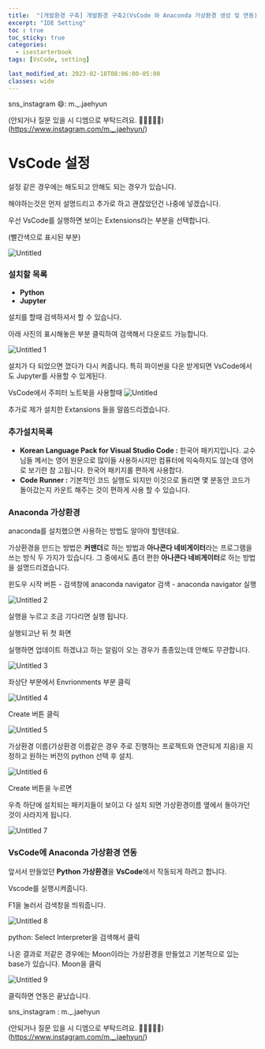 ```yaml
---
title:  "[개발환경 구축] 개발환경 구축2(VsCode 와 Anaconda 가상환경 생성 및 연동)"
excerpt: "IDE Setting"
toc : true
toc_sticky: true
categories:
  - isestarterbook
tags: [VsCode, setting]

last_modified_at: 2023-02-18T08:06:00-05:00
classes: wide
---
```



sns_instagram 😄: m._.jaehyun 

(안되거나 질문 있을 시 디엠으로 부탁드려요. 🙏🙏🙏🙏🙏)
(https://www.instagram.com/m._.jaehyun/)

# VsCode 설정

설정 같은 경우에는 해도되고 안해도 되는 경우가 있습니다.

해야하는것은 먼저 설명드리고 추가로 하고 괜찮았던건 나중에 넣겠습니다.

우선 VsCode를 실행하면 보이는 Extensions라는 부분을 선택합니다.

(빨간색으로 표시된 부분)

![Untitled](https://user-images.githubusercontent.com/86664178/219844071-866a6237-d6c1-401c-b39f-cba3b4ef2df7.png)


### 설치할 목록

- **Python**
- **Jupyter**

설치를 할때 검색하셔서 할 수 있습니다.

아래 사진의 표시해놓은 부분 클릭하여 검색해서 다운로드 가능합니다.

![Untitled 1](https://user-images.githubusercontent.com/86664178/219844074-373750ce-a1bf-4a72-b770-59e8fa47fd88.png)


설치가 다 되었으면 껐다가 다시 켜줍니다.
특히 파이썬을 다운 받게되면 VsCode에서도 Jupyter를 사용할 수 있게된다.

VsCode에서 주피터 노트북을 사용할때
![Untitled](https://user-images.githubusercontent.com/86664178/219864952-428a5878-c8a9-4f6e-8677-0395d9d65f5c.png)


추가로 제가 설치한 Extansions 들을 말씀드리겠습니다.

### 추가설치목록

- ****Korean Language Pack for Visual Studio Code :**** 한국어 패키지입니다. 교수님들 께서는 영어 원문으로 많이들 사용하시지만 컴퓨터에 익숙하지도 않는데 영어로 보기란 참 고됩니다. 한국어 패키지롤 편하게 사용합다.
- ****Code Runner :**** 기본적인 코드 실행도 되지만 이것으로 돌리면 몇 분동안 코드가 돌아갔는지 카운트 해주는 것이 편하게 사용 할 수 있습니다.

### Anaconda 가상환경

anaconda를 설치했으면 사용하는 방법도 알아야 할텐데요.

가상환경을 만드는 방법은 **커맨더**로 하는 방법과 **아나콘다 네비게이터**라는 프로그램을 쓰는 방식 두 가지가 있습니다. 그 중에서도 좀더 편한 **아나콘다 네비게이터**로 하는 방법을 설명드리겠습니다.

윈도우 시작 버튼 - 검색창에 anaconda navigator 검색 - anaconda navigator 실행

![Untitled 2](https://user-images.githubusercontent.com/86664178/219844076-f1f6f6c7-8b06-4167-9d17-524d7fe1c648.png)


실행을 누르고 조금 기다리면 실행 됩니다.

실행되고난 뒤 첫 화면 

실행하면 업데이트 하겠냐고 하는 알림이 오는 경우가 종종있는데 안해도 무관합니다.

![Untitled 3](https://user-images.githubusercontent.com/86664178/219844079-ae40831e-d1b4-45fd-b9b5-10e193085ebd.png)


좌상단 부분에서 Envrionments 부분 클릭

![Untitled 4](https://user-images.githubusercontent.com/86664178/219844082-0735cbbf-8f75-4519-bd00-9032a73f57ab.png)


Create 버튼 클릭

![Untitled 5](https://user-images.githubusercontent.com/86664178/219844083-1ce2087d-5aa0-4417-9e4c-fe77afc9e4f4.png)


가상환경 이름(가상환경 이름같은 경우 주로 진행하는 프로젝트와 연관되게 지음)을 지정하고 원하는 버전의 python 선택 후 설치.

![Untitled 6](https://user-images.githubusercontent.com/86664178/219844084-b405dc30-32d0-459f-b126-238da681f299.png)


Create 버튼을 누르면

우측 하단에 설치되는 패키지들이 보이고 다 설치 되면 가상환경이름 옆에서 돌아가던 것이 사라지게 됩니다.

![Untitled 7](https://user-images.githubusercontent.com/86664178/219844086-e0f65fc2-1268-420b-a2a3-22751110484f.png)

### VsCode에 Anaconda 가상환경 연동

앞서서 만들었던 **Python 가상환경**을 **VsCode**에서 작동되게 하려고 합니다.

Vscode를 실행시켜줍니다.

F1을 눌러서 검색창을 띄워줍니다.

![Untitled 8](https://user-images.githubusercontent.com/86664178/219844087-b5bd0cbb-17e2-466f-bdcb-0e0f7919ed77.png)

python: Select Interpreter을 검색해서 클릭

나온 결과로 저같은 경우에는 Moon이라는 가상환경을 만들었고 기본적으로 있는 base가 있습니다. Moon을 클릭

![Untitled 9](https://user-images.githubusercontent.com/86664178/219844089-bbd8c1d3-57d5-4bb4-a6af-00a0c7db2e89.png)

클릭하면 연동은 끝났습니다.

sns_instagram : m._.jaehyun 

(안되거나 질문 있을 시 디엠으로 부탁드려요. 🙏🙏🙏🙏🙏)
(https://www.instagram.com/m._.jaehyun/)